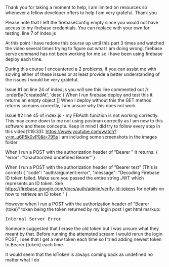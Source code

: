 Thank you for taking a moment to help, I am limited on resources so whenever a fellow developer offers to help I am very grateful. Thank you

Please note that I left the firebaseConfig empty since you would not have access to my firebase credentials. You can replace with your own for testing. 
line 7 of index.js

At this point I have redone this course up until this part 3 times and watched the video several times trying to figure out what I am doing wrong. firebase serve command has not been working for me so i have been using firebase deploy each time. 

During this course I encountered a 2 problems, if you can assist me with solving either of these issues or at least provide a better understanding of the issues I would be very grateful.

Issue #1
on line 24 of index.js you will see this line commented out
    // .orderBy('createdAt', 'desc')
When I run firebase deploy and test this it returns an empty object []
When I deploy without this the GET method returns screams correctly, I am unsure why this does not work

Issue #2
line 45 of index.js - my FBAuth function is not working correctly. This may come down to me not using postman correctly as I am new to this software and these concepts. Keep in mind I did try to follow every step in this video(1:19:33):
https://www.youtube.com/watch?v=m_u6P5k0vP0&t=795s
I am including some screenshots in the images folder

When I run a POST with the authorization header of "Bearer "
it returns:
{
    "error": "Unauthorized undefined Bearer"
}

When I run a POST with the authorization header of "Bearer test" (This is correct)
{
    "code": "auth/argument-error",
    "message": "Decoding Firebase ID token failed. Make sure you passed the entire string JWT which represents an ID token. See https://firebase.google.com/docs/auth/admin/verify-id-tokens for details on how to retrieve an ID token."
}

However when I run a POST with the authorization header of "Bearer {toke}" token being the token returned by my login post I get html markup:
	<pre>Internal Server Error</pre>

Someone suggested that I erase the old token but I was unsure what they meant by that. Before running the attempted scream I would rerun the login POST, I see that I get a new token each time so I tried adding newest token to Bearer {token} each time. 

It would seem that the idToken is always coming back as undefined no matter what I do
